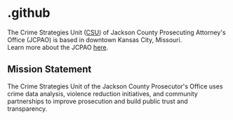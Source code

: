 # .github
The Crime Strategies Unit ([CSU](https://www.jacksoncountyprosecutor.com/232/Crime-Strategies-Unit)) of Jackson County Prosecuting Attorney's Office (JCPAO) is based in downtown Kansas City, Missouri.  
Learn more about the JCPAO [here](https://www.jacksoncountyprosecutor.com/).

## Mission Statement
The Crime Strategies Unit of the Jackson County Prosecutor's Office uses crime data analysis, violence reduction initiatives, and community partnerships to improve prosecution and build public trust and transparency.  



